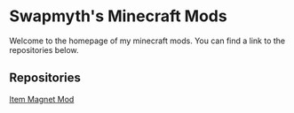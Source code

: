 # Swapmyth's Minecraft Mods

Welcome to the homepage of my minecraft mods. You can find a link to the repositories below.

## Repositories
[Item Magnet Mod](https://github.com/Swapmyth/Item-Magnet-Mod/)
